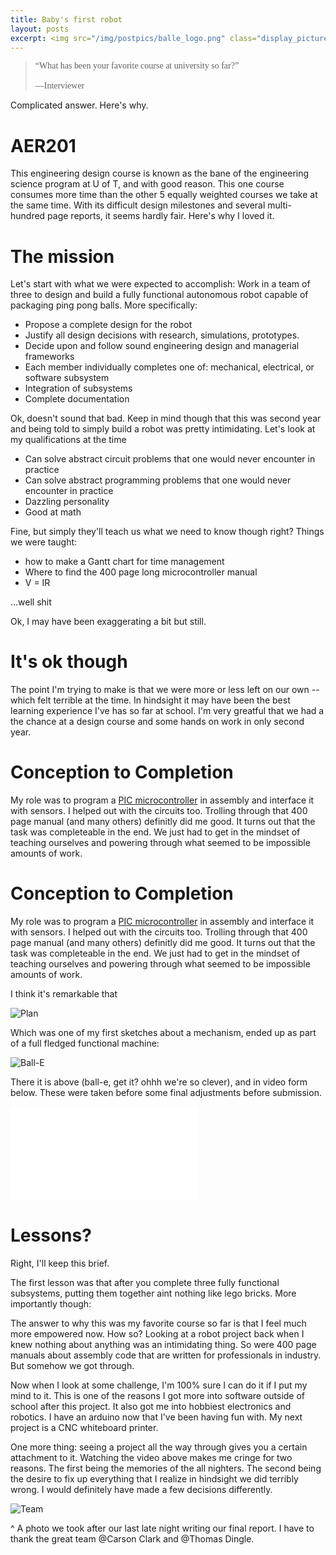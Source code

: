 ```yaml
---
title: Baby's first robot
layout: posts
excerpt: <img src="/img/postpics/balle_logo.png" class="display_picture"/>
---
```


<blockquote style="font-family:Casual;">
      &ldquo;What has been your favorite course at university so far?&rdquo;</br></br>
      &mdash;Interviewer</blockquote>

Complicated answer. Here's why.

# AER201

This engineering design course is known as the bane of the engineering science
program at U of T, and with good reason. This one course consumes more time than
the other 5 equally weighted courses we take at the same time. With its difficult
design milestones and several multi-hundred page reports, it seems hardly fair. 
Here's why I loved it.

# The mission

Let's start with what we were expected to accomplish: Work in a team of three to
design and build a fully functional autonomous robot capable 
of packaging ping pong balls. More specifically:

* Propose a complete design for the robot
* Justify all design decisions with research, simulations, prototypes.
* Decide upon and follow sound engineering design and managerial frameworks
* Each member individually completes one of: mechanical, electrical, or software subsystem
* Integration of subsystems
* Complete documentation

Ok, doesn't sound that bad. Keep in mind though that this was second year and
being told to simply build a robot was pretty intimidating. Let's 
look at my qualifications at the time

* Can solve abstract circuit problems that one would never encounter in practice
* Can solve abstract programming problems that one would never encounter in practice
* Dazzling personality
* Good at math

Fine, but simply they'll teach us what we need to know though right?
Things we were taught:

* how to make a Gantt chart for time management
* Where to find the 400 page long microcontroller manual
* V = IR

...well shit

Ok, I may have been exaggerating a bit but still.

# It's ok though

The point I'm trying to make is that we were more or less left on our own -- which
felt terrible at the time. In hindsight it may have been the best learning experience
I've has so far at school. I'm very greatful that we had a the chance at a design
course and some hands on work in only second year.

# Conception to Completion

My role was to program a [PIC microcontroller](https://www.microchip.com/ParamChartSearch/Chart.aspx?branchID=1004)
in assembly and interface it with sensors. I helped out with the circuits too.
Trolling through that 400 page manual (and many others) definitly did me good.
It turns out that the task was completeable in the end. We just had to get in the
mindset of teaching ourselves and powering through what seemed to be impossible
amounts of work.

# Conception to Completion

My role was to program a [PIC microcontroller](https://www.microchip.com/ParamChartSearch/Chart.aspx?branchID=1004)
in assembly and interface it with sensors. I helped out with the circuits too.
Trolling through that 400 page manual (and many others) definitly did me good.
It turns out that the task was completeable in the end. We just had to get in the
mindset of teaching ourselves and powering through what seemed to be impossible
amounts of work.

I think it's remarkable that

![Plan]({{site.url}}/img/postpics/choose_ball.jpg)

Which was one of my first sketches about a mechanism, ended up as part of a full
fledged functional machine:

![Ball-E]({{site.url}}/img/postpics/balle.jpg)

There it is above (ball-e, get it? ohhh we're so clever), and in video form below.
These were taken before some final adjustments before submission.

<div class="videoWrapper"><iframe src="//www.youtube.com/embed/CCjPhYDUPn4?rel=0" frameborder="0"> </iframe></div>

# Lessons?

Right, I'll keep this brief.

The first lesson was that after you complete three fully functional subsystems,
putting them together aint nothing like lego bricks. More importantly though:

The answer to why this was my favorite course so far is that I feel much more empowered
now. How so? Looking at a robot project back when I knew nothing about anything was
an intimidating thing. So were 400 page manuals about assembly code that are written
for professionals in industry. But somehow we got through.

Now when I look at some challenge, I'm 100% sure I can do it if I put my mind to it.
This is one of the reasons I got more into software outside of school after this project.
It also got me into hobbiest electronics and robotics. I have an arduino now that
I've been having fun with. My next project is a CNC whiteboard printer.

One more thing: seeing a project all the way through gives you a certain attachment
to it. Watching the video above makes me cringe for two reasons. The first being 
the memories of the all nighters. The second being the desire to fix up everything
that I realize in hindsight we did terribly wrong. I would definitely have made a
few decisions differently.

![Team]({{site.url}}/img/postpics/team_photo.jpg)

^ A photo we took after our last late night writing our final report. I have to
thank the great team @Carson Clark and @Thomas Dingle.
